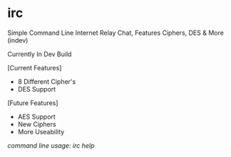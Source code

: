 # irc
Simple Command Line Internet Relay Chat, Features Ciphers, DES &amp; More (indev)

Currently In Dev Build

[Current Features]
- 8 Different Cipher's
- DES Support

[Future Features]
- AES Support
- New Ciphers
- More Useability

*command line usage: irc help*
